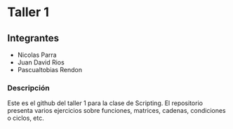 # Taller 1 

## Integrantes

- Nicolas Parra
- Juan David Rios
- Pascualtobias Rendon

### Descripción

Este es el github del taller 1 para la clase de Scripting. El repositorio presenta varios ejercicios sobre funciones, matrices, cadenas, condiciones o ciclos, etc.
